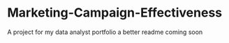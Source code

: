 # Marketing-Campaign-Effectiveness
A project for my data analyst portfolio
a better readme coming soon
